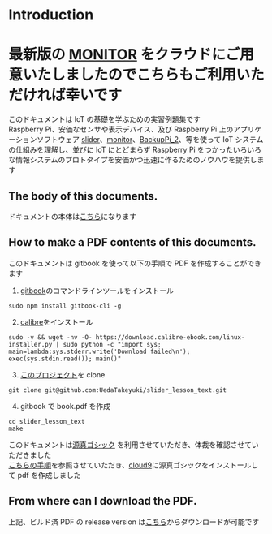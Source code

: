 # Introduction
# 最新版の [MONITOR](https://monitor.uedasoft.com) をクラウドにご用意いたしましたのでこちらもご利用いただければ幸いです

このドキュメントは IoT の基礎を学ぶための実習例題集です  
Raspberry Pi、安価なセンサや表示デバイス、及び Raspberry Pi 上のアプリケーションソフトウェア [slider](https://github.com/UedaTakeyuki/slider)、[monitor](https://github.com/UedaTakeyuki/monitor)、[BackupPi_2](https://github.com/UedaTakeyuki/BackupPi_2)、等を使って
IoT システムの仕組みを理解し、並びに IoT にとどまらず Raspberry Pi をつかったいろいろな情報システムのプロトタイプを安価かつ迅速に作るためのノウハウを提供します 



## The body of this documents.
ドキュメントの本体は[こちら](SUMMARY.md)になります  


## How to make a PDF contents of this documents.

このドキュメントは gitbook を使って以下の手順で PDF を作成することができます  

1. [gitbook](https://www.gitbook.com)のコマンドラインツールをインストール
```
sudo npm install gitbook-cli -g
```

2. [calibre](http://calibre-ebook.com/download_linux)をインストール
```
sudo -v && wget -nv -O- https://download.calibre-ebook.com/linux-installer.py | sudo python -c "import sys; main=lambda:sys.stderr.write('Download failed\n'); exec(sys.stdin.read()); main()"
```

3. [このプロジェクト](https://github.com/UedaTakeyuki/slider_lesson_text)を clone
```
git clone git@github.com:UedaTakeyuki/slider_lesson_text.git
```

4. gitbook で book.pdf を作成
```
cd slider_lesson_text
make
```

このドキュメントは[源真ゴシック](http://jikasei.me/font/genshin/) を利用させていただき、体裁を確認させていただきました  
[こちらの手順](http://backport.net/blog/2016/09/06/pdf_embedded_japanese_font/)を参照させていただき、[cloud9](https://c9.io)に源真ゴシックをインストールして pdf を作成しました

## From where can I download the PDF.

上記、ビルド済 PDF の release version は[こちら](https://github.com/UedaTakeyuki/slider_lesson_text/releases)からダウンロードが可能です
